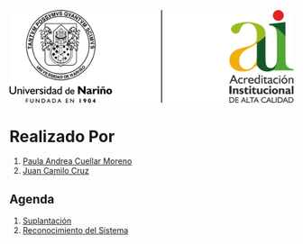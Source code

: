 ![Principal](Img/img01.png)

# Realizado Por
1. [Paula Andrea Cuellar Moreno][00]
1. [Juan Camilo Cruz][01]

## Agenda
1. [Suplantación][03]
1. [Reconocimiento del Sistema][02]


[00]:https://github.com/Paula717

[01]:https://github.com/JuanC717

[02]:https://github.com/JuanC717/Ciberseguridad/tree/main/2-Reconocimiento%20Del%20Sistema

[03]:https://github.com/JuanC717/Ciberseguridad/tree/main/1%20-%20Suplantaci%C3%B3n

